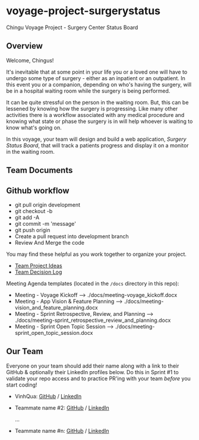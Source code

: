 # voyage-project-surgerystatus
Chingu Voyage Project - Surgery Center Status Board
## Overview

Welcome, Chingus!

It's inevitable that at some point in your life you or a loved one will have to undergo
some type of surgery - either as an inpatient or an outpatient. In this event you or a
companion, depending on who's having the surgery, will be in a hospital waiting room while
the surgery is being performed.

It can be quite stressful on the person in the waiting room. But, this can be lessened by
knowing how the surgery is progressing. Like many other activities there is a workflow
associated with any medical procedure and knowing what state or phase the surgery is in 
will help whoever is waiting to know what's going on.

In this voyage, your team will design and build a web application, _Surgery Status Board_,
that will track a patients progress and display it on a monitor in the waiting room.
## Team Documents

## Github workflow
- git pull origin development
- git checkout -b <YOUR OWN BRANCH>
- git add -A
- git commit -m 'message'
- git push origin <YOUR OWN BRANCH>
- Create a pull request into development branch
- Review And Merge the code
  
You may find these helpful as you work together to organize your project.

- [Team Project Ideas](./docs/team_project_ideas.md)
- [Team Decision Log](./docs/team_decision_log.md)

Meeting Agenda templates (located in the `/docs` directory in this repo):

- Meeting - Voyage Kickoff --> ./docs/meeting-voyage_kickoff.docx
- Meeting - App Vision & Feature Planning --> ./docs/meeting-vision_and_feature_planning.docx
- Meeting - Sprint Retrospective, Review, and Planning --> ./docs/meeting-sprint_retrospective_review_and_planning.docx
- Meeting - Sprint Open Topic Session --> ./docs/meeting-sprint_open_topic_session.docx

## Our Team

Everyone on your team should add their name along with a link to their GitHub
& optionally their LinkedIn profiles below. Do this in Sprint #1 to validate
your repo access and to practice PR'ing with your team *before* you start
coding!

- VinhQua: [GitHub](https://github.com/ghaccountname) / [LinkedIn](https://linkedin.com/in/liaccountname)
- Teammate name #2: [GitHub](https://github.com/ghaccountname) / [LinkedIn](https://linkedin.com/in/liaccountname)

   ...
- Teammate name #n: [GitHub](https://github.com/ghaccountname) / [LinkedIn](https://linkedin.com/in/liaccountname)

